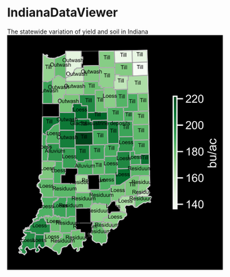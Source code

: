 # IndianaDataViewer
The statewide variation of yield and soil in Indiana
![alt text](plots/indianaCountyWise_DCL_Yield2020.png)
